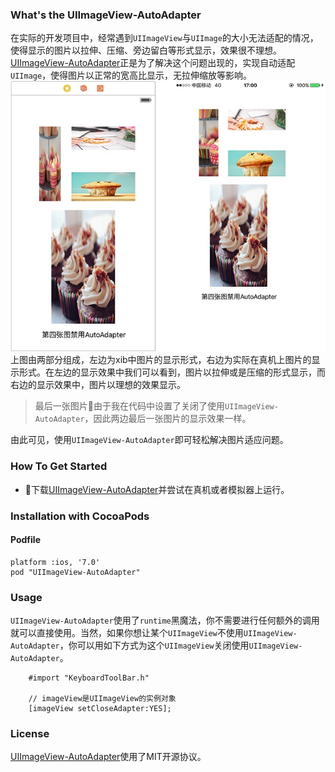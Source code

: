 ### What's the UIImageView-AutoAdapter
在实际的开发项目中，经常遇到`UIImageView`与`UIImage`的大小无法适配的情况，使得显示的图片以拉伸、压缩、旁边留白等形式显示，效果很不理想。[UIImageView-AutoAdapter](https://github.com/Jiar/UIImageView-AutoAdapter)正是为了解决这个问题出现的，实现自动适配`UIImage`，使得图片以正常的宽高比显示，无拉伸缩放等影响。
![UIImageView-AutoAdapter show](/images/UIImageView+AutoAdapter.jpg?raw=true)  
上图由两部分组成，左边为xib中图片的显示形式，右边为实际在真机上图片的显示形式。在左边的显示效果中我们可以看到，图片以拉伸或是压缩的形式显示，而右边的显示效果中，图片以理想的效果显示。

> 最后一张图片由于我在代码中设置了关闭了使用`UIImageView-AutoAdapter`，因此两边最后一张图片的显示效果一样。

由此可见，使用`UIImageView-AutoAdapter`即可轻松解决图片适应问题。
### How To Get Started

- 下载[UIImageView-AutoAdapter](https://github.com/Jiar/UIImageView-AutoAdapter)并尝试在真机或者模拟器上运行。

### Installation with CocoaPods
#### Podfile
	platform :ios, '7.0'
	pod "UIImageView-AutoAdapter"
### Usage
`UIImageView-AutoAdapter`使用了`runtime`黑魔法，你不需要进行任何额外的调用就可以直接使用。当然，如果你想让某个`UIImageView`不使用`UIImageView-AutoAdapter`，你可以用如下方式为这个`UIImageView`关闭使用`UIImageView-AutoAdapter`。
        
        #import "KeyboardToolBar.h"
        
        // imageView是UIImageView的实例对象
        [imageView setCloseAdapter:YES];

### License
[UIImageView-AutoAdapter](https://github.com/Jiar/UIImageView-AutoAdapter)使用了MIT开源协议。